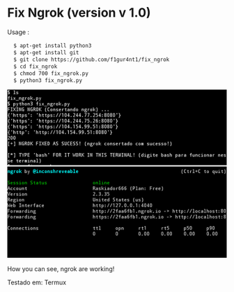 Fix Ngrok (version v 1.0)
===============================

Usage :
      
      $ apt-get install python3
      $ apt-get install git
      $ git clone https://github.com/f1gur4nt1/fix_ngrok
      $ cd fix_ngrok
      $ chmod 700 fix_ngrok.py
      $ python3 fix_ngrok.py




<img src="screenshot1.png" width="888">


  
<img src="screenshot2.png" width="888">
    
How you can see, ngrok are working!

Testado em:
      Termux 
 
